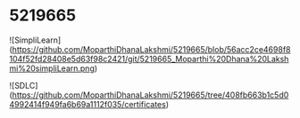 # 5219665

![SimpliLearn] (https://github.com/MoparthiDhanaLakshmi/5219665/blob/56acc2ce4698f8104f52fd28408e5d63f98c2421/git/5219665_Moparthi%20Dhana%20Lakshmi%20simpliLearn.png)

![SDLC] (https://github.com/MoparthiDhanaLakshmi/5219665/tree/408fb663b1c5d04992414f949fa6b69a1112f035/certificates)
